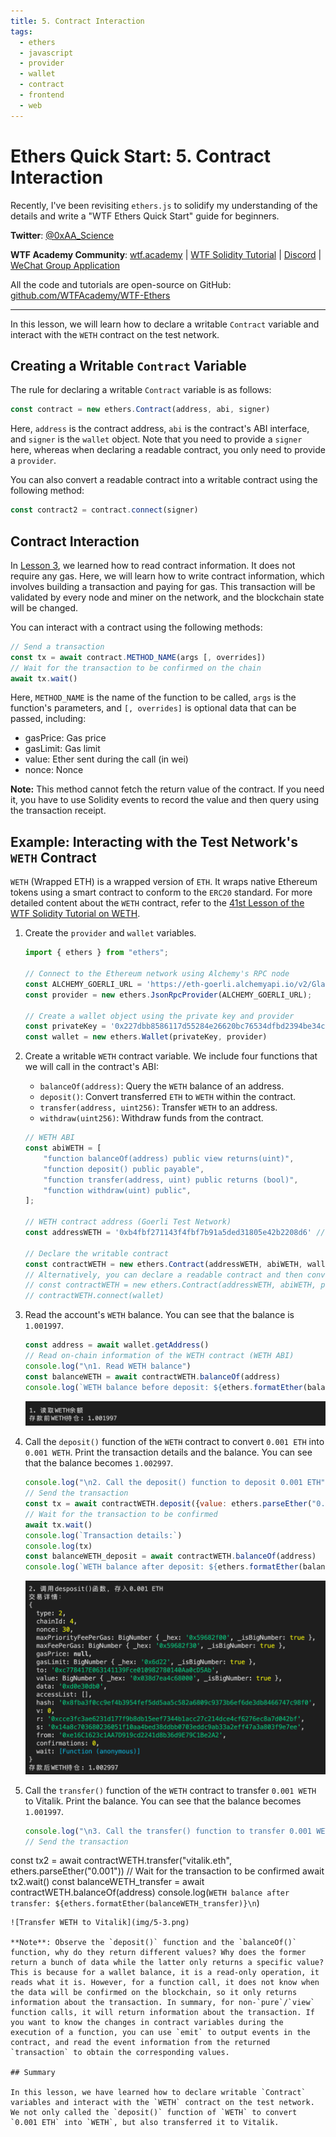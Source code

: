 ```yaml
---
title: 5. Contract Interaction
tags:
  - ethers
  - javascript
  - provider
  - wallet
  - contract
  - frontend
  - web
---
```


# Ethers Quick Start: 5. Contract Interaction

Recently, I've been revisiting `ethers.js` to solidify my understanding of the details and write a "WTF Ethers Quick Start" guide for beginners.

**Twitter**: [@0xAA_Science](https://twitter.com/0xAA_Science)

**WTF Academy Community**: [wtf.academy](https://wtf.academy) | [WTF Solidity Tutorial](https://github.com/AmazingAng/WTF-Solidity) | [Discord](https://discord.gg/5akcruXrsk) | [WeChat Group Application](https://docs.google.com/forms/d/e/1FAIpQLSe4KGT8Sh6sJ7hedQRuIYirOoZK_85miz3dw7vA1-YjodgJ-A/viewform?usp=sf_link)

All the code and tutorials are open-source on GitHub: [github.com/WTFAcademy/WTF-Ethers](https://github.com/WTFAcademy/WTF-Ethers)

-----

In this lesson, we will learn how to declare a writable `Contract` variable and interact with the `WETH` contract on the test network.

## Creating a Writable `Contract` Variable

The rule for declaring a writable `Contract` variable is as follows:
```js
const contract = new ethers.Contract(address, abi, signer)
```

Here, `address` is the contract address, `abi` is the contract's ABI interface, and `signer` is the `wallet` object. Note that you need to provide a `signer` here, whereas when declaring a readable contract, you only need to provide a `provider`.

You can also convert a readable contract into a writable contract using the following method:
```js
const contract2 = contract.connect(signer)
```

## Contract Interaction

In [Lesson 3](https://github.com/WTFAcademy/WTFEthers/blob/main/03_ReadContract/readme.md), we learned how to read contract information. It does not require any gas. Here, we will learn how to write contract information, which involves building a transaction and paying for gas. This transaction will be validated by every node and miner on the network, and the blockchain state will be changed.

You can interact with a contract using the following methods:
```js
// Send a transaction
const tx = await contract.METHOD_NAME(args [, overrides])
// Wait for the transaction to be confirmed on the chain
await tx.wait()
```

Here, `METHOD_NAME` is the name of the function to be called, `args` is the function's parameters, and `[, overrides]` is optional data that can be passed, including:
- gasPrice: Gas price
- gasLimit: Gas limit
- value: Ether sent during the call (in wei)
- nonce: Nonce

**Note:** This method cannot fetch the return value of the contract. If you need it, you have to use Solidity events to record the value and then query using the transaction receipt.

## Example: Interacting with the Test Network's `WETH` Contract

`WETH` (Wrapped ETH) is a wrapped version of `ETH`. It wraps native Ethereum tokens using a smart contract to conform to the `ERC20` standard. For more detailed content about the `WETH` contract, refer to the [41st Lesson of the WTF Solidity Tutorial on WETH](https://github.com/AmazingAng/WTFSolidity/blob/main/41_WETH/readme.md).

1. Create the `provider` and `wallet` variables.

    ```js
    import { ethers } from "ethers";

    // Connect to the Ethereum network using Alchemy's RPC node
    const ALCHEMY_GOERLI_URL = 'https://eth-goerli.alchemyapi.io/v2/GlaeWuylnNM3uuOo-SAwJxuwTdqHaY5l';
    const provider = new ethers.JsonRpcProvider(ALCHEMY_GOERLI_URL);

    // Create a wallet object using the private key and provider
    const privateKey = '0x227dbb8586117d55284e26620bc76534dfbd2394be34cf4a09cb775d593b6f2b'
    const wallet = new ethers.Wallet(privateKey, provider)
    ```

2. Create a writable `WETH` contract variable. We include four functions that we will call in the contract's ABI:

    - `balanceOf(address)`: Query the `WETH` balance of an address.
    - `deposit()`: Convert transferred `ETH` to `WETH` within the contract.
    - `transfer(address, uint256)`: Transfer `WETH` to an address.
    - `withdraw(uint256)`: Withdraw funds from the contract.

    ```js
    // WETH ABI
    const abiWETH = [
        "function balanceOf(address) public view returns(uint)",
        "function deposit() public payable",
        "function transfer(address, uint) public returns (bool)",
        "function withdraw(uint) public",
    ];

    // WETH contract address (Goerli Test Network)
    const addressWETH = '0xb4fbf271143f4fbf7b91a5ded31805e42b2208d6' // WETH Contract

    // Declare the writable contract
    const contractWETH = new ethers.Contract(addressWETH, abiWETH, wallet)
    // Alternatively, you can declare a readable contract and then convert it to a writable contract using the `connect(wallet)` function.
    // const contractWETH = new ethers.Contract(addressWETH, abiWETH, provider)
    // contractWETH.connect(wallet)
    ```

3. Read the account's `WETH` balance. You can see that the balance is `1.001997`.

    ```js
    const address = await wallet.getAddress()
    // Read on-chain information of the WETH contract (WETH ABI)
    console.log("\n1. Read WETH balance")
    const balanceWETH = await contractWETH.balanceOf(address)
    console.log(`WETH balance before deposit: ${ethers.formatEther(balanceWETH)}\n`)
    ```

    ![Read WETH Balance](img/5-1.png)

4. Call the `deposit()` function of the `WETH` contract to convert `0.001 ETH` into `0.001 WETH`. Print the transaction details and the balance. You can see that the balance becomes `1.002997`.

    ```js
    console.log("\n2. Call the deposit() function to deposit 0.001 ETH")
    // Send the transaction
    const tx = await contractWETH.deposit({value: ethers.parseEther("0.001")})
    // Wait for the transaction to be confirmed
    await tx.wait()
    console.log(`Transaction details:`)
    console.log(tx)
    const balanceWETH_deposit = await contractWETH.balanceOf(address)
    console.log(`WETH balance after deposit: ${ethers.formatEther(balanceWETH_deposit)}\n`)
    ```

    ![Call deposit()](img/5-2.png)

5. Call the `transfer()` function of the `WETH` contract to transfer `0.001 WETH` to Vitalik. Print the balance. You can see that the balance becomes `1.001997`.

    ```js
    console.log("\n3. Call the transfer() function to transfer 0.001 WETH to Vitalik")
    // Send the transaction
const tx2 = await contractWETH.transfer("vitalik.eth", ethers.parseEther("0.001"))
// Wait for the transaction to be confirmed
await tx2.wait()
const balanceWETH_transfer = await contractWETH.balanceOf(address)
console.log(`WETH balance after transfer: ${ethers.formatEther(balanceWETH_transfer)}\n`)
```
![Transfer WETH to Vitalik](img/5-3.png)

**Note**: Observe the `deposit()` function and the `balanceOf()` function, why do they return different values? Why does the former return a bunch of data while the latter only returns a specific value? This is because for a wallet balance, it is a read-only operation, it reads what it is. However, for a function call, it does not know when the data will be confirmed on the blockchain, so it only returns information about the transaction. In summary, for non-`pure`/`view` function calls, it will return information about the transaction. If you want to know the changes in contract variables during the execution of a function, you can use `emit` to output events in the contract, and read the event information from the returned `transaction` to obtain the corresponding values.

## Summary

In this lesson, we have learned how to declare writable `Contract` variables and interact with the `WETH` contract on the test network. We not only called the `deposit()` function of `WETH` to convert `0.001 ETH` into `WETH`, but also transferred it to Vitalik.